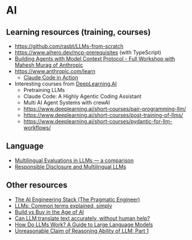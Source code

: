 # AI

## Learning resources (training, courses)

- <https://github.com/rasbt/LLMs-from-scratch>
- <https://www.aihero.dev/mcp-prerequisites> (with TypeScript)
- [Building Agents with Model Context Protocol - Full Workshop with Mahesh Murag of Anthropic](https://www.youtube.com/watch?v=kQmXtrmQ5Zg)
- https://www.anthropic.com/learn
  - [Claude Code in Action](https://anthropic.skilljar.com/claude-code-in-action)
- Interesting courses from [DeepLearning.AI](https://www.deeplearning.ai/courses/)
  - Pretraining LLMs
  - Claude Code: A Highly Agentic Coding Assistant
  - Multi AI Agent Systems with crewAI
  - <https://www.deeplearning.ai/short-courses/pair-programming-llm/>
  - <https://www.deeplearning.ai/short-courses/post-training-of-llms/>
  - <https://www.deeplearning.ai/short-courses/pydantic-for-llm-workflows/>

## Language
- [Multilingual Evaluations in LLMs — a comparison](https://medium.com/@vbsowmya/multilingual-evaluations-in-llms-a-comparison-1d58b0fd9848)
- [Responsible Disclosure and Multilingual LLMs](https://medium.com/@vbsowmya/responsible-disclosure-and-multilingual-llms-0aef03d470f6)

## Other resources
- [The AI Engineering Stack (The Pragmatic Engineer)](https://newsletter.pragmaticengineer.com/p/the-ai-engineering-stack)
- [LLMs: Common terms explained, simply](https://newsletter.eng-leadership.com/p/llms-common-terms-explained-simply)
- [Build vs Buy in the Age of AI](https://www.svpg.com/article-build-vs-buy-in-the-age-of-ai/)
- [Can LLM translate text accurately, without human help?](https://lokalise.com/blog/can-llm-translate-text-accurately)
- [How Do LLMs Work? A Guide to Large Language Models](https://autogenai.com/blog/how-do-llms-work/)
- [Unreasonable Claim of Reasoning Ability of LLM: Part 1](https://pkghosh.wordpress.com/2023/11/24/unreasonable-claim-of-reasoning-ability-of-llm/)